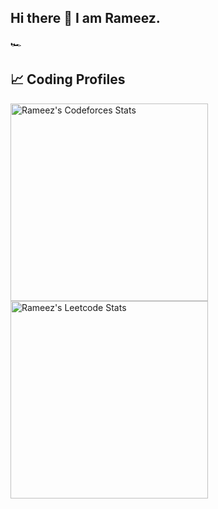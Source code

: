 ## Hi there 👋 I am Rameez.
🏎
<!--
![Rameez's GitHub stats](https://github-readme-stats.vercel.app/api?username=freakin23&show_icons=true&rank_icon=github&theme=transparent)
![Top Langs](https://github-readme-stats.vercel.app/api/top-langs/?username=freakin23&layout=compact)
-->

## 📈 Coding Profiles

<span>
<a href="https://codeforces.com/profile/freakin23">
<img height="316" src="https://codeforces-readme-stats.vercel.app/api/card?username=freakin23&theme=github_dark&force_username=true&border_color=404040" alt="Rameez's Codeforces Stats"/>
</a>
<a href="https://leetcode.com/freakin23">
<img height="316" src="https://leetcard.jacoblin.cool/freakin23?theme=light,unicorn&font=Ubuntu&cache=14400&ext=contest&sheets=https://gist.githubusercontent.com/freakin23/5e715e284c89cace8f5fa09f7fb930b8/raw/ec0be570f114124b1a2156a660d67baa0ab5639d/leetcode_stats_card.css" alt="Rameez's Leetcode Stats"/>
</a>
</span>

<!--
**freakin23/freakin23** is a ✨ _special_ ✨ repository because its `README.md` (this file) appears on your GitHub profile.

Here are some ideas to get you started:

- 🔭 I’m currently working on ...
- 🌱 I’m currently learning ...
- 👯 I’m looking to collaborate on ...
- 🤔 I’m looking for help with ...
- 💬 Ask me about ...
- 📫 How to reach me: ...
- 😄 Pronouns: ...
- ⚡ Fun fact: ...
-->
